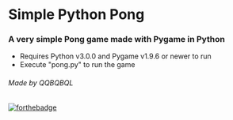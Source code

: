 # Simple Python Pong
### A very simple Pong game made with Pygame in Python
* Requires Python v3.0.0 and Pygame v1.9.6 or newer to run
* Execute "pong.py" to run the game

###### *Made by QQBQBQL*
[![forthebadge](https://forthebadge.com/images/badges/built-with-swag.svg)](https://forthebadge.com)
